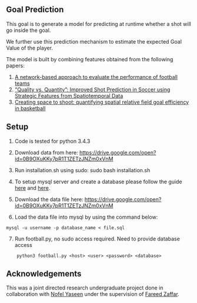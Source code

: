 ##  Goal Prediction

This goal is to generate a model for predicting at runtime whether a shot will go inside the goal. 

We further use this prediction mechanism to estimate the expected Goal Value of the player. 

The model is built by combining features obtained from the following papers:

1. [A network-based approach to evaluate the performance of
football teams](http://ceur-ws.org/Vol-1970/paper-07.pdf)
2. ["Quality vs. Quantity”: Improved Shot Prediction in Soccer using Strategic Features from Spatiotemporal Data](http://www.sloansportsconference.com/wp-content/uploads/2015/02/SSAC15-RP-Finalist-Quality-vs-Quantity.pdf)
3. [Creating space to shoot: quantifying spatial relative field goal
efficiency in basketball](https://www.degruyter.com/view/j/jqas.2014.10.issue-3/jqas-2013-0094/jqas-2013-0094.xml)

## Setup

1. Code is tested for python 3.4.3

2. Download data from here:
https://drive.google.com/open?id=0B9OXuKKy7pR1T1ZETzJNZm0xVnM

3. Run installation.sh using sudo:
	sudo bash installation.sh

4. To setup mysql server and create a database please follow the guide [here](https://www.digitalocean.com/community/tutorials/how-to-install-mysql-on-ubuntu-18-04) and [here](https://www.a2hosting.ca/kb/developer-corner/mysql/managing-mysql-databases-and-users-from-the-command-line).

5. Download the data file here:
https://drive.google.com/open?id=0B9OXuKKy7pR1T1ZETzJNZm0xVnM

6. Load the data file into mysql by using the command below:

```
mysql -u username -p database_name < file.sql
```

7. Run football.py, no sudo access required. Need to provide database access

```	
	python3 football.py <host> <user> <password> <database>
```


## Acknowledgements

This was a joint directed research undergraduate project done in collaboration with [Nofel Yaseen](https://github.com/NofelYaseen) under the supervision of [Fareed Zaffar](https://sdsb.lums.edu.pk/lums_employee/422).



